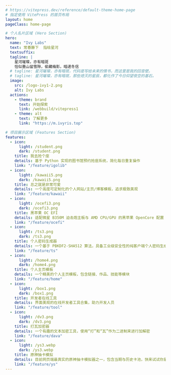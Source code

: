 ```yaml
---
# https://vitepress.dev/reference/default-theme-home-page
# 指定使用 VitePress 的首页布局
layout: home
pageClass: home-page

# 个人名片区域 (Hero Section)
hero:
  name: "Ivy Labs"
  text: 常春藤下  指绘星河
  textsuffix:
  tagline: |
    星河璀璨，亦有暗斑
    恰似墨山留雪隙，偷藏梅影，暗递冬信
  # tagline: 星河璀璨，亦有暗斑，代码是写给未来的情书，而这里是我的回音壁。
  # tagline: 星河璀璨，亦有暗斑，那些熄灭的星辰，都化作了今日仰望夜空的基石。
  image:
    src: /logo-ivy1-2.png
    alt: Ivy Labs
  actions:
    - theme: brand
      text: 开始探索
      link: /webbuild/vitepress1
    - theme: alt
      text: 了解更多
      link: "https://m.ivyris.top"

# 项目展示区域 (Features Section)
features:
  - icon:
      light: /student.png
      dark: /student.png
    title: 我去抢个座
    details: 基于 Python 实现的图书馆预约抢座系统，简化每日重复操作
    link: "/feature/igolib"
  - icon:
      light: /kawaii5.png
      dark: /kawaii5.png
    title: 总之就是非常可爱
    details: 一个高度可定制化的个人网站/主页/博客模板，追求极致美观
    link: "/feature/kawaii"
  - icon:
      light: /ocefi3.png
      dark: /ocefi3.png
    title: 黑苹果 OC EFI
    details: 适配微星 B350M 迫击炮主板与 AMD CPU/GPU 的黑苹果 OpenCore 配置
    link: "/feature/ocefi"
  - icon:
      light: /ts3.png
      dark: /ts3.png
    title: 个人密码生成器
    details: 一个基于 PBKDF2-SHA512 算法，具备工业级安全性的纯客户端个人密码生成器
    link: "/feature/ts"
  - icon:
      light: /home4.png
      dark: /home4.png
    title: 个人主页模板
    details: 一个精美的个人主页模板，包含链接、作品、技能等模块
    link: "/feature/home"
  - icon:
      light: /box1.png
      dark: /box1.png
    title: 开发者在线工具
    details: 界面美观的在线开发者工具合集，助力开发人员
    link: "/feature/tool"
  - icon:
      light: /dv3.png
      dark: /dv3.png
    title: 打瓦加密器
    details: 一个有趣的文本加密工具，使用“打”和“瓦”作为二进制来进行加解密
    link: "/feature/dava"
  - icon:
      light: /ys3.webp
      dark: /ys3.webp
    title: 原神抽卡模拟
    details: 目前网页端最真实的原神抽卡模拟器之一，包含当期与历史卡池，快来试试你是欧皇还是非酋
    link: "/feature/ys"
---
```


<!-- <Home /> -->
